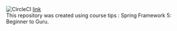 <img src="https://circleci.com/gh/MichalCzyzewski/recipe-app/tree/master.svg?style=svg" alt="CircleCI" />
<a href="https://circleci.com/gh/MichalCzyzewski/recipe-app/tree/master">link</a>
<br>
This repository was created using course tips : Spring Framework 5: Beginner to Guru.
